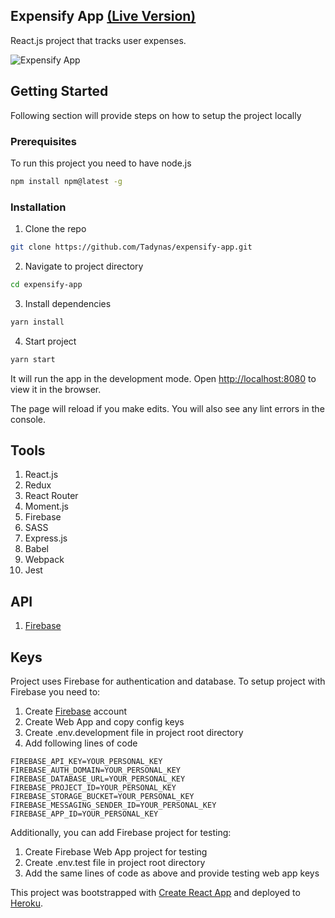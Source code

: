 ## Expensify App [(Live Version)](https://expensify-app-tadynas.herokuapp.com)

React.js project that tracks user expenses.

![Expensify App](https://i.imgur.com/GOJUUvt.png)


## Getting Started

Following section will provide steps on how to setup the project locally

### Prerequisites

To run this project you need to have node.js

```sh
npm install npm@latest -g
```

### Installation

1. Clone the repo

```sh
git clone https://github.com/Tadynas/expensify-app.git
```

2. Navigate to project directory

```sh
cd expensify-app
```

3. Install dependencies

```sh
yarn install
```

4.  Start project

```sh
yarn start
```

It will run the app in the development mode.
Open [http://localhost:8080](http://localhost:8080/) to view it in the browser.

The page will reload if you make edits.
You will also see any lint errors in the console.

## Tools

1. React.js
2. Redux
3. React Router
4. Moment.js
5. Firebase
6. SASS
7. Express.js
8. Babel
9. Webpack
10. Jest

## API

1. [Firebase](https://www.firebase.com)

## Keys

Project uses Firebase for authentication and database. To setup project with Firebase you need to:
1. Create [Firebase](https://www.firebase.com) account
2. Create Web App and copy config keys
3. Create .env.development file in project root directory
4. Add following lines of code
```
FIREBASE_API_KEY=YOUR_PERSONAL_KEY
FIREBASE_AUTH_DOMAIN=YOUR_PERSONAL_KEY
FIREBASE_DATABASE_URL=YOUR_PERSONAL_KEY
FIREBASE_PROJECT_ID=YOUR_PERSONAL_KEY
FIREBASE_STORAGE_BUCKET=YOUR_PERSONAL_KEY
FIREBASE_MESSAGING_SENDER_ID=YOUR_PERSONAL_KEY
FIREBASE_APP_ID=YOUR_PERSONAL_KEY
```
Additionally, you can add Firebase project for testing:
1. Create Firebase Web App project for testing
3. Create .env.test file in project root directory
4. Add the same lines of code as above and provide testing web app keys

This project was bootstrapped with [Create React App](https://github.com/facebook/create-react-app) and deployed to [Heroku](heroku.com).
